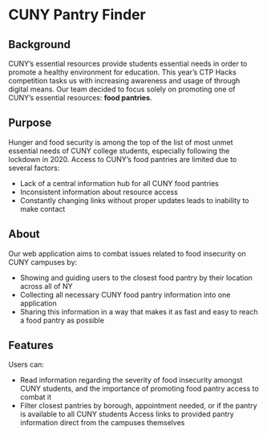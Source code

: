 # CUNY Pantry Finder

## Background

CUNY’s essential resources provide students essential needs in order to promote a healthy environment for education. 
This year’s CTP Hacks competition tasks us with increasing awareness and usage of through digital means. 
Our team decided to focus solely on promoting one of CUNY’s essential resources: **food pantries**.

## Purpose

Hunger and food security is among the top of the list of most unmet essential needs of CUNY college students, especially following the lockdown in 2020.
Access to CUNY’s food pantries are limited due to several factors:
* Lack of a central information hub for all CUNY food pantries
* Inconsistent information about resource access
* Constantly changing links without proper updates leads to inability to make contact

## About

Our web application aims to combat issues related to food insecurity on CUNY campuses by:
* Showing and guiding users to the closest food pantry by their location across all of NY
* Collecting all necessary CUNY food pantry information into one application
* Sharing this information in a way that makes it as fast and easy to reach a food pantry as possible 

## Features

Users can:
* Read information regarding the severity of food insecurity amongst CUNY students, and the importance of promoting food pantry access to combat it
* Filter closest pantries by borough, appointment needed, or if the pantry is available to all CUNY students
Access links to provided pantry information direct from the campuses themselves
